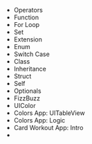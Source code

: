 - Operators
- Function
- For Loop
- Set
- Extension
- Enum
- Switch Case
- Class
- Inheritance
- Struct
- Self
- Optionals
- FizzBuzz
- UIColor
- Colors App: UITableView
- Colors App: Logic
- Card Workout App: Intro
- 